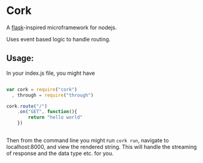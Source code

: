 # Cork #
A [flask][0]-inspired microframework for nodejs.

Uses event based logic to handle routing. 

## Usage: ##

In your index.js file, you might have

```javascript

var cork = require("cork")
  , through = require("through")

cork.route("/")
    .on("GET", function(){
        return "hello world"
    })
       
```

Then from the command line you might run `cork run`, navigate to
localhost:8000, and view the rendered string.  This will handle the streaming
of response and the data type etc. for you.

[0]: http://flask.pocoo.org/
